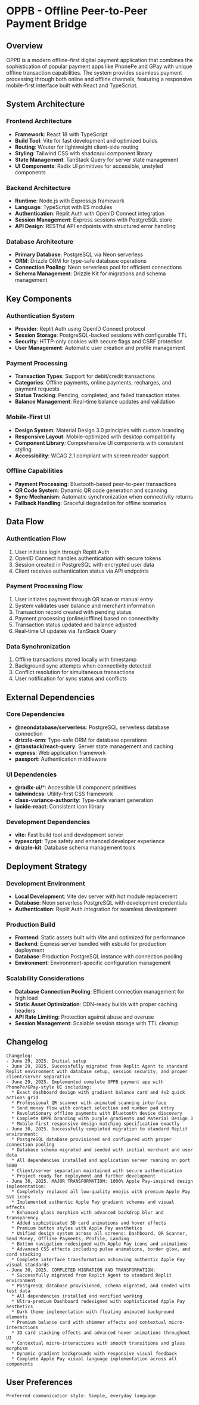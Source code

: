 # OPPB - Offline Peer-to-Peer Payment Bridge

## Overview

OPPB is a modern offline-first digital payment application that combines the sophistication of popular payment apps like PhonePe and GPay with unique offline transaction capabilities. The system provides seamless payment processing through both online and offline channels, featuring a responsive mobile-first interface built with React and TypeScript.

## System Architecture

### Frontend Architecture
- **Framework**: React 18 with TypeScript
- **Build Tool**: Vite for fast development and optimized builds
- **Routing**: Wouter for lightweight client-side routing
- **Styling**: Tailwind CSS with shadcn/ui component library
- **State Management**: TanStack Query for server state management
- **UI Components**: Radix UI primitives for accessible, unstyled components

### Backend Architecture
- **Runtime**: Node.js with Express.js framework
- **Language**: TypeScript with ES modules
- **Authentication**: Replit Auth with OpenID Connect integration
- **Session Management**: Express sessions with PostgreSQL store
- **API Design**: RESTful API endpoints with structured error handling

### Database Architecture
- **Primary Database**: PostgreSQL via Neon serverless
- **ORM**: Drizzle ORM for type-safe database operations
- **Connection Pooling**: Neon serverless pool for efficient connections
- **Schema Management**: Drizzle Kit for migrations and schema management

## Key Components

### Authentication System
- **Provider**: Replit Auth using OpenID Connect protocol
- **Session Storage**: PostgreSQL-backed sessions with configurable TTL
- **Security**: HTTP-only cookies with secure flags and CSRF protection
- **User Management**: Automatic user creation and profile management

### Payment Processing
- **Transaction Types**: Support for debit/credit transactions
- **Categories**: Offline payments, online payments, recharges, and payment requests
- **Status Tracking**: Pending, completed, and failed transaction states
- **Balance Management**: Real-time balance updates and validation

### Mobile-First UI
- **Design System**: Material Design 3.0 principles with custom branding
- **Responsive Layout**: Mobile-optimized with desktop compatibility
- **Component Library**: Comprehensive UI components with consistent styling
- **Accessibility**: WCAG 2.1 compliant with screen reader support

### Offline Capabilities
- **Payment Processing**: Bluetooth-based peer-to-peer transactions
- **QR Code System**: Dynamic QR code generation and scanning
- **Sync Mechanism**: Automatic synchronization when connectivity returns
- **Fallback Handling**: Graceful degradation for offline scenarios

## Data Flow

### Authentication Flow
1. User initiates login through Replit Auth
2. OpenID Connect handles authentication with secure tokens
3. Session created in PostgreSQL with encrypted user data
4. Client receives authentication status via API endpoints

### Payment Processing Flow
1. User initiates payment through QR scan or manual entry
2. System validates user balance and merchant information
3. Transaction record created with pending status
4. Payment processing (online/offline) based on connectivity
5. Transaction status updated and balance adjusted
6. Real-time UI updates via TanStack Query

### Data Synchronization
1. Offline transactions stored locally with timestamp
2. Background sync attempts when connectivity detected
3. Conflict resolution for simultaneous transactions
4. User notification for sync status and conflicts

## External Dependencies

### Core Dependencies
- **@neondatabase/serverless**: PostgreSQL serverless database connection
- **drizzle-orm**: Type-safe ORM for database operations
- **@tanstack/react-query**: Server state management and caching
- **express**: Web application framework
- **passport**: Authentication middleware

### UI Dependencies
- **@radix-ui/***: Accessible UI component primitives
- **tailwindcss**: Utility-first CSS framework
- **class-variance-authority**: Type-safe variant generation
- **lucide-react**: Consistent icon library

### Development Dependencies
- **vite**: Fast build tool and development server
- **typescript**: Type safety and enhanced developer experience
- **drizzle-kit**: Database schema management tools

## Deployment Strategy

### Development Environment
- **Local Development**: Vite dev server with hot module replacement
- **Database**: Neon serverless PostgreSQL with development credentials
- **Authentication**: Replit Auth integration for seamless development

### Production Build
- **Frontend**: Static assets built with Vite and optimized for performance
- **Backend**: Express server bundled with esbuild for production deployment
- **Database**: Production PostgreSQL instance with connection pooling
- **Environment**: Environment-specific configuration management

### Scalability Considerations
- **Database Connection Pooling**: Efficient connection management for high load
- **Static Asset Optimization**: CDN-ready builds with proper caching headers
- **API Rate Limiting**: Protection against abuse and overuse
- **Session Management**: Scalable session storage with TTL cleanup

## Changelog

```
Changelog:
- June 29, 2025. Initial setup
- June 29, 2025. Successfully migrated from Replit Agent to standard Replit environment with database setup, session security, and proper client/server separation
- June 29, 2025. Implemented complete OPPB payment app with PhonePe/GPay-style UI including:
  * Exact dashboard design with gradient balance card and 4x2 quick actions grid
  * Professional QR scanner with animated scanning interface
  * Send money flow with contact selection and number pad entry
  * Revolutionary offline payments with Bluetooth device discovery
  * Complete OPPB branding with purple gradients and Material Design 3
  * Mobile-first responsive design matching specification exactly
- June 30, 2025. Successfully completed migration to standard Replit environment:
  * PostgreSQL database provisioned and configured with proper connection pooling
  * Database schema migrated and seeded with initial merchant and user data
  * All dependencies installed and application server running on port 5000
  * Client/server separation maintained with secure authentication
  * Project ready for deployment and further development
- June 30, 2025. MAJOR TRANSFORMATION: 1000% Apple Pay-inspired design implementation:
  * Completely replaced all low-quality emojis with premium Apple Pay SVG icons
  * Implemented authentic Apple Pay gradient schemes and visual effects
  * Enhanced glass morphism with advanced backdrop blur and transparency
  * Added sophisticated 3D card animations and hover effects
  * Premium button styles with Apple Pay aesthetics
  * Unified design system across all screens: Dashboard, QR Scanner, Send Money, Offline Payments, Profile, Landing
  * Bottom navigation redesigned with Apple Pay icons and animations
  * Advanced CSS effects including pulse animations, border glow, and card stacking
  * Complete interface transformation achieving authentic Apple Pay visual standards
- June 30, 2025. COMPLETED MIGRATION AND TRANSFORMATION:
  * Successfully migrated from Replit Agent to standard Replit environment
  * PostgreSQL database provisioned, schema migrated, and seeded with test data
  * All dependencies installed and verified working
  * Ultra-premium Dashboard redesigned with sophisticated Apple Pay aesthetics
  * Dark theme implementation with floating animated background elements
  * Premium balance card with shimmer effects and contextual micro-interactions
  * 3D card stacking effects and advanced hover animations throughout UI
  * Contextual micro-interactions with smooth transitions and glass morphism
  * Dynamic gradient backgrounds with responsive visual feedback
  * Complete Apple Pay visual language implementation across all components
```

## User Preferences

```
Preferred communication style: Simple, everyday language.
```